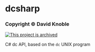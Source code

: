 # dcsharp
### Copyright © David Knoble

[![This project is archived](https://img.shields.io/badge/status-archived-critical.svg)](https://benknoble.github.io/status/archived/)

C# dc API, based on the `dc` UNIX program
